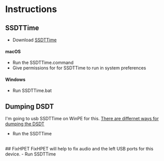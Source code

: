 # Instructions

## SSDTTime
- Download [SSDTTime](https://github.com/corpnewt/SSDTTime)
#### macOS
-   Run the SSDTTime.command
-   Give permissions for for SSDTTime to run in system preferences<br/>
#### Windows
-   Run SSDTTime.bat<br/>

## Dumping DSDT
I'm going to usb SSDTTime on WinPE for this. [There are differnet ways for dumping the DSDT](https://dortania.github.io/Getting-Started-With-ACPI/Manual/dump.html)
- Run the SSDTTime<br/>
<br/>
## FixHPET
FixHPET will help to fix audio and the left USB ports for this device.
- Run SSDTTime<br/>
